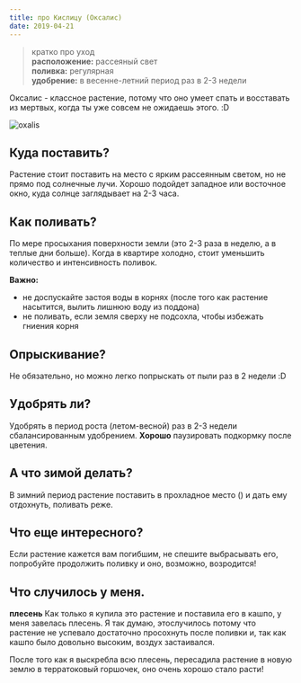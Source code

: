 ```yaml
---
title: про Кислицу (Оксалис)
date: 2019-04-21
---
```


> кратко про уход <br />
> **расположение:** рассеяный свет <br />
> **поливка:** регулярная <br />
> **удобрение:** в весенне-летний период раз в 2-3 недели

Оксалис - классное растение, потому что оно умеет спать и восставать из мертвых, когда ты уже совсем не ожидаешь этого. :D

<img src="./oxalis.jpg" alt="oxalis" />

## Куда поставить?

Растение стоит поставить на место с ярким рассеянным светом, но не прямо под солнечные лучи. Хорошо подойдет западное или восточное окно, куда солнце заглядывает на 2-3 часа.

## Как поливать?

По мере просыхания поверхности земли (это 2-3 раза в неделю, а в теплые дни больше). Когда в квартире холодно, стоит уменьшить количество и интенсивность поливок.

**Важно:**
- не доспускайте застоя воды в корнях (после того как растение насытится, вылить лишнюю воду из поддона)
- не поливать, если земля сверху не подсохла, чтобы избежать гниения корня

## Опрыскивание?

Не обязательно, но можно легко попрыскать от пыли раз в 2 недели :D

## Удобрять ли?

Удобрять в период роста (летом-весной) раз в 2-3 недели сбалансированным удобрением. 
**Хорошо** паузировать подкормку после цветения.

## А что зимой делать?

В зимний период растение поставить в прохладное место () и дать ему отдохнуть, поливать реже.

## Что еще интересного?

Если растение кажется вам погибшим, не спешите выбрасывать его, попробуйте продолжить поливку и оно, возможно, возродится!

## Что случилось у меня.

**плесень**
Как только я купила это растение и поставила его в кашпо, у меня завелась плесень. Я так думаю, этослучилось потому что растение не успевало достаточно просохнуть после поливки и, так как кашпо было довольно высоким, воздух застаивался.

После того как я выскребла всю плесень, пересадила растение в новую землю в терратоковый горшочек, оно очень хорошо стало расти!




